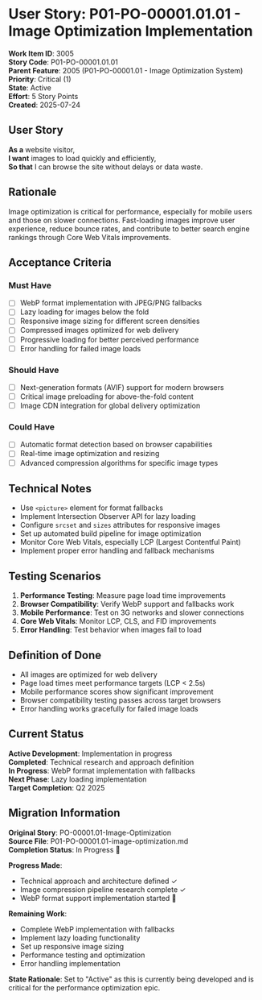 # User Story: P01-PO-00001.01.01 - Image Optimization Implementation

**Work Item ID**: 3005  
**Story Code**: P01-PO-00001.01.01  
**Parent Feature**: 2005 (P01-PO-00001.01 - Image Optimization System)  
**Priority**: Critical (1)  
**State**: Active  
**Effort**: 5 Story Points  
**Created**: 2025-07-24  

## User Story

**As a** website visitor,  
**I want** images to load quickly and efficiently,  
**So that** I can browse the site without delays or data waste.

## Rationale

Image optimization is critical for performance, especially for mobile users and those on slower connections. Fast-loading images improve user experience, reduce bounce rates, and contribute to better search engine rankings through Core Web Vitals improvements.

## Acceptance Criteria

### Must Have
- [ ] WebP format implementation with JPEG/PNG fallbacks
- [ ] Lazy loading for images below the fold
- [ ] Responsive image sizing for different screen densities
- [ ] Compressed images optimized for web delivery
- [ ] Progressive loading for better perceived performance
- [ ] Error handling for failed image loads

### Should Have
- [ ] Next-generation formats (AVIF) support for modern browsers
- [ ] Critical image preloading for above-the-fold content
- [ ] Image CDN integration for global delivery optimization

### Could Have
- [ ] Automatic format detection based on browser capabilities
- [ ] Real-time image optimization and resizing
- [ ] Advanced compression algorithms for specific image types

## Technical Notes

- Use `<picture>` element for format fallbacks
- Implement Intersection Observer API for lazy loading
- Configure `srcset` and `sizes` attributes for responsive images
- Set up automated build pipeline for image optimization
- Monitor Core Web Vitals, especially LCP (Largest Contentful Paint)
- Implement proper error handling and fallback mechanisms

## Testing Scenarios

1. **Performance Testing**: Measure page load time improvements
2. **Browser Compatibility**: Verify WebP support and fallbacks work
3. **Mobile Performance**: Test on 3G networks and slower connections
4. **Core Web Vitals**: Monitor LCP, CLS, and FID improvements
5. **Error Handling**: Test behavior when images fail to load

## Definition of Done

- All images are optimized for web delivery
- Page load times meet performance targets (LCP < 2.5s)
- Mobile performance scores show significant improvement
- Browser compatibility testing passes across target browsers
- Error handling works gracefully for failed image loads

## Current Status

**Active Development**: Implementation in progress  
**Completed**: Technical research and approach definition  
**In Progress**: WebP format implementation with fallbacks  
**Next Phase**: Lazy loading implementation  
**Target Completion**: Q2 2025  

## Migration Information

**Original Story**: PO-00001.01-Image-Optimization  
**Source File**: P01-PO-00001.01-image-optimization.md  
**Completion Status**: In Progress 🔄  

**Progress Made**:
- Technical approach and architecture defined ✓
- Image compression pipeline research complete ✓
- WebP format support implementation started 🔄

**Remaining Work**:
- Complete WebP implementation with fallbacks
- Implement lazy loading functionality
- Set up responsive image sizing
- Performance testing and optimization
- Error handling implementation

**State Rationale**: Set to "Active" as this is currently being developed and is critical for the performance optimization epic.
